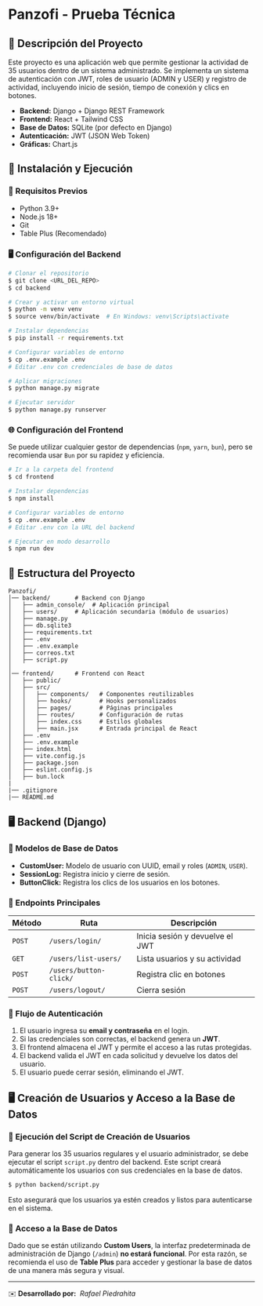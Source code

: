 # Panzofi - Prueba Técnica

## 📌 Descripción del Proyecto

Este proyecto es una aplicación web que permite gestionar la actividad de 35 usuarios dentro de un sistema administrado. Se implementa un sistema de autenticación con JWT, roles de usuario (ADMIN y USER) y registro de actividad, incluyendo inicio de sesión, tiempo de conexión y clics en botones.

- **Backend:** Django + Django REST Framework
- **Frontend:** React + Tailwind CSS
- **Base de Datos:** SQLite (por defecto en Django)
- **Autenticación:** JWT (JSON Web Token)
- **Gráficas:** Chart.js

## 🚀 Instalación y Ejecución

### 🔧 Requisitos Previos

- Python 3.9+
- Node.js 18+
- Git
- Table Plus (Recomendado)

### 🖥️ Configuración del Backend

```sh
# Clonar el repositorio
$ git clone <URL_DEL_REPO>
$ cd backend

# Crear y activar un entorno virtual
$ python -m venv venv
$ source venv/bin/activate  # En Windows: venv\Scripts\activate

# Instalar dependencias
$ pip install -r requirements.txt

# Configurar variables de entorno
$ cp .env.example .env
# Editar .env con credenciales de base de datos

# Aplicar migraciones
$ python manage.py migrate

# Ejecutar servidor
$ python manage.py runserver
```

### 🌐 Configuración del Frontend

Se puede utilizar cualquier gestor de dependencias (`npm`, `yarn`, `bun`), pero se recomienda usar `Bun` por su rapidez y eficiencia.

```sh
# Ir a la carpeta del frontend
$ cd frontend

# Instalar dependencias
$ npm install

# Configurar variables de entorno
$ cp .env.example .env
# Editar .env con la URL del backend

# Ejecutar en modo desarrollo
$ npm run dev
```

## 📂 Estructura del Proyecto

```
Panzofi/
│── backend/       # Backend con Django
│   ├── admin_console/  # Aplicación principal
│   ├── users/     # Aplicación secundaria (módulo de usuarios)
│   ├── manage.py
│   ├── db.sqlite3
│   ├── requirements.txt
│   ├── .env
│   ├── .env.example
│   ├── correos.txt
│   ├── script.py
│
│── frontend/      # Frontend con React
│   ├── public/
│   ├── src/
│   │   ├── components/   # Componentes reutilizables
│   │   ├── hooks/        # Hooks personalizados
│   │   ├── pages/        # Páginas principales
│   │   ├── routes/       # Configuración de rutas
│   │   ├── index.css     # Estilos globales
│   │   ├── main.jsx      # Entrada principal de React
│   ├── .env
│   ├── .env.example
│   ├── index.html
│   ├── vite.config.js
│   ├── package.json
│   ├── eslint.config.js
│   ├── bun.lock
|
|── .gitignore
|── README.md
```

## 🖥️ Backend (Django)

### 📌 Modelos de Base de Datos

- **CustomUser:** Modelo de usuario con UUID, email y roles (`ADMIN`, `USER`).
- **SessionLog:** Registra inicio y cierre de sesión.
- **ButtonClick:** Registra los clics de los usuarios en los botones.

### 📌 Endpoints Principales

| Método | Ruta                   | Descripción                     |
| ------ | ---------------------- | ------------------------------- |
| `POST` | `/users/login/`        | Inicia sesión y devuelve el JWT |
| `GET`  | `/users/list-users/`   | Lista usuarios y su actividad   |
| `POST` | `/users/button-click/` | Registra clic en botones        |
| `POST` | `/users/logout/`       | Cierra sesión                   |

### 📌 Flujo de Autenticación

1. El usuario ingresa su **email y contraseña** en el login.
2. Si las credenciales son correctas, el backend genera un **JWT**.
3. El frontend almacena el JWT y permite el acceso a las rutas protegidas.
4. El backend valida el JWT en cada solicitud y devuelve los datos del usuario.
5. El usuario puede cerrar sesión, eliminando el JWT.

## 🖥️ Creación de Usuarios y Acceso a la Base de Datos

### 📌 Ejecución del Script de Creación de Usuarios

Para generar los 35 usuarios regulares y el usuario administrador, se debe ejecutar el script `script.py` dentro del backend. Este script creará automáticamente los usuarios con sus credenciales en la base de datos.

```sh
$ python backend/script.py
```

Esto asegurará que los usuarios ya estén creados y listos para autenticarse en el sistema.

### 📌 Acceso a la Base de Datos

Dado que se están utilizando **Custom Users**, la interfaz predeterminada de administración de Django (`/admin`) **no estará funcional**. Por esta razón, se recomienda el uso de **Table Plus** para acceder y gestionar la base de datos de una manera más segura y visual.

---

✉️ **Desarrollado por:**  *Rafael Piedrahita*

